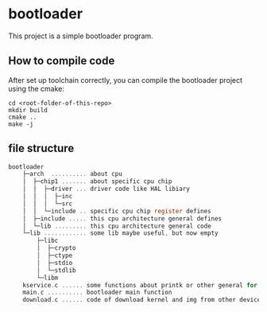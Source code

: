 # bootloader
This project is a simple bootloader program.
## How to compile code
After set up toolchain correctly, you can compile the bootloader project using the cmake:
```shell
cd <root-folder-of-this-repo>
mkdir build
cmake ..
make -j
```
## file structure

```c
bootloader
    ├─arch  .......... about cpu  
    │  ├─chip1 ....... about specific cpu chip  
    │  │  ├─driver ... driver code like HAL libiary  
    │  │  │  ├─inc  
    │  │  │  └─src  
    │  │  └─include .. specific cpu chip register defines  
    │  ├─include ..... this cpu architecture general defines  
    │  └─lib ......... this cpu architecture general code  
    └─lib ............ some lib maybe useful, but now empty  
        ├─libc  
        │  ├─crypto  
        │  ├─ctype  
        │  ├─stdio  
        │  └─stdlib  
        └─libm  
    kservice.c ...... some functions about printk or other general for bootloader  
    main.c .......... bootloader main function  
    download.c ...... code of download kernel and img from other device  
```
    
